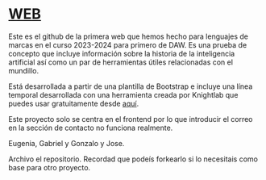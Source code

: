 # [WEB](http://gonlelo.github.io)

Este es el github de la primera web que hemos hecho para lenguajes de marcas en el curso 2023-2024 para primero de DAW. Es una prueba de concepto que incluye información sobre la historia de la inteligencia artificial así como un par de herramientas útiles relacionadas con el mundillo.

Está desarrollada a partir de una plantilla de Bootstrap e incluye una línea temporal desarrollada con una herramienta creada por Knightlab que puedes usar gratuitamente desde [aquí](https://timeline.knightlab.com).

Este proyecto solo se centra en el frontend por lo que introducir el correo en la sección de contacto no funciona realmente.

Eugenia, Gabriel y Gonzalo y Jose.

Archivo el repositorio. Recordad que podeís forkearlo si lo necesitais como base para otro proyecto.
